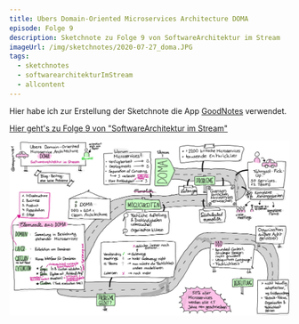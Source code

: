 ```yaml
---
title: Ubers Domain-Oriented Microservices Architecture DOMA
episode: Folge 9
description: Sketchnote zu Folge 9 von SoftwareArchitektur im Stream
imageUrl: /img/sketchnotes/2020-07-27_doma.JPG
tags:
  - sketchnotes
  - softwarearchitekturImStream
  - allcontent
---
```


Hier habe ich zur Erstellung der Sketchnote die App [GoodNotes](https://www.goodnotes.com/) verwendet.

[Hier geht's zu Folge 9 von "SoftwareArchitektur im Stream"](https://software-architektur.tv/2020/07/24/folge009.html)

![Sketchnote zu Folge 9](/img/sketchnotes/2020-07-27_doma.JPG)

